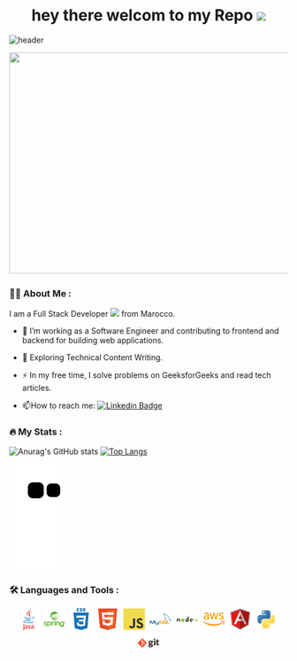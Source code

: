 <h1 align="center">  hey there welcom to my Repo  <img src="https://media.giphy.com/media/hvRJCLFzcasrR4ia7z/giphy.gif" width="30px"/> </h1> 



  ![header](https://capsule-render.vercel.app/api?height=300&text=Abdelhak%20El%20Gourmat&type=Waving&desc=Welcom%20To%20My%20Profile) 
  

<div align="center">
  <img src="https://i.imgur.com/MvMxQ1a.gif" width="900" height="400"/>
</div>



### :man_technologist: About Me :


I am a Full Stack Developer <img src="https://media.giphy.com/media/WUlplcMpOCEmTGBtBW/giphy.gif" width="30"> from Marocco.

- :telescope: I’m working as a Software Engineer and contributing to frontend and backend for building web applications.

- :seedling: Exploring Technical Content Writing.

- :zap: In my free time, I solve problems on GeeksforGeeks and read tech articles.

- :mailbox:How to reach me: [![Linkedin Badge](https://img.shields.io/badge/-kakbar-blue?style=flat&logo=Linkedin&logoColor=white)](https://www.linkedin.com/in/abdelhak-el-gourmat-2675881a5)



### :fire: My Stats :


![Anurag's GitHub stats](https://github-readme-stats.vercel.app/api?username=Abdelhak21-elgo&show_icons=true&theme=radical)                           [![Top Langs](https://github-readme-stats.vercel.app/api/top-langs/?username=Abdelhak21-elgo&layout=compact)](https://github.com/anuraghazra/github-readme-stats)             


![Snake animation](https://github.com/Abdelhak21-elgo/Abdelhak21-elgo/blob/output/github-contribution-grid-snake.svg)



### :hammer_and_wrench: Languages and Tools :


<div align="center">
  <img src="https://github.com/devicons/devicon/blob/master/icons/java/java-original-wordmark.svg" title="Java" alt="Java" width="40" height="40"/>&nbsp;
  <img src="https://github.com/devicons/devicon/blob/master/icons/spring/spring-original-wordmark.svg" title="Spring" alt="Spring" width="40" height="40"/>&nbsp;
  <img src="https://github.com/devicons/devicon/blob/master/icons/css3/css3-plain-wordmark.svg"  title="CSS3" alt="CSS" width="40" height="40"/>&nbsp;
  <img src="https://github.com/devicons/devicon/blob/master/icons/html5/html5-original.svg" title="HTML5" alt="HTML" width="40" height="40"/>&nbsp;
  <img src="https://github.com/devicons/devicon/blob/master/icons/javascript/javascript-original.svg" title="JavaScript" alt="JavaScript" width="40" height="40"/>&nbsp;
  <img src="https://github.com/devicons/devicon/blob/master/icons/mysql/mysql-original-wordmark.svg" title="MySQL"  alt="MySQL" width="40" height="40"/>&nbsp;
  <img src="https://github.com/devicons/devicon/blob/master/icons/nodejs/nodejs-original-wordmark.svg" title="NodeJS" alt="NodeJS" width="40" height="40"/>&nbsp;
  <img src="https://github.com/devicons/devicon/blob/master/icons/amazonwebservices/amazonwebservices-plain-wordmark.svg" title="AWS" alt="AWS" width="40" height="40"/>&nbsp;
  <img src="https://github.com/devicons/devicon/blob/master/icons/angularjs/angularjs-original.svg" title="Angularjs" alt="Angularjs" width="40" height="40"/>&nbsp;
  <img src="https://github.com/devicons/devicon/blob/master/icons/python/python-original.svg" title="Python" alt="Python" width="40" height="40"/>&nbsp;
  <img src="https://github.com/devicons/devicon/blob/master/icons/git/git-original-wordmark.svg" title="Git" **alt="Git" width="40" height="40"/>
</div>
